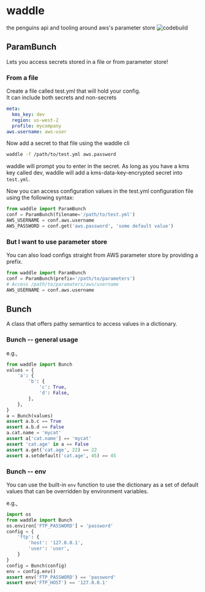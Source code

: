 # waddle
the penguins api and tooling around aws's parameter store
![codebuild](https://codebuild.us-east-2.amazonaws.com/badges?uuid=eyJlbmNyeXB0ZWREYXRhIjoiUU82MEFwb2JTUzJ2OFJSOUI4eURSc01BNnBNb04zVTRvaUZxTERxb3U3Ui9HdkVJRUllOHBUdlNXVGpGVXpUeXllVkVncVE4cDIxcFBIMzh6SFFMUWFzPSIsIml2UGFyYW1ldGVyU3BlYyI6IkJlcmc3clNIbVVBaFRCWFUiLCJtYXRlcmlhbFNldFNlcmlhbCI6MX0%3D&branch=master)

## ParamBunch

Lets you access secrets stored in a file or from parameter store!

### From a file

Create a file called test.yml that will hold your config.  
It can include both secrets and non-secrets

```yaml
meta:
  kms_key: dev
  region: us-west-2
  profile: mycompany
aws.username: aws-user
```

Now add a secret to that file using the waddle cli

```bash
waddle -f /path/to/test.yml aws.password
```

waddle will prompt you to enter in the secret.  As long as you have a 
kms key called dev, waddle will add a kms-data-key-encrypted secret into 
`test.yml`.  

Now you can access configuration values in the test.yml configuration file
using the following syntax:

```python
from waddle import ParamBunch
conf = ParamBunch(filename='/path/to/test.yml')
AWS_USERNAME = conf.aws.username
AWS_PASSWORD = conf.get('aws.password', 'some default value')
```  

### But I want to use parameter store </whine>

You can also load configs straight from AWS parameter store by providing a 
prefix.

```python
from waddle import ParamBunch
conf = ParamBunch(prefix='/path/to/parameters')
# Access /path/to/paramaters/aws/username
AWS_USERNAME = conf.aws.username
```  


## Bunch

A class that offers pathy semantics 
to access values in a dictionary.

### Bunch -- general usage
e.g.,

```python
from waddle import Bunch
values = {
    'a': {
        'b': {
            'c': True,
            'd': False,
        },        
    },
}
a = Bunch(values)
assert a.b.c == True
assert a.b.d == False
a.cat.name = 'mycat'
assert a['cat.name'] == 'mycat'
assert 'cat.age' in a == False
assert a.get('cat.age', 22) == 22
assert a.setdefault('cat.age', 45) == 45
``` 

### Bunch -- env

You can use the built-in `env` function to use
the dictionary as a set of default values that
can be overridden by environment variables.

e.g.,

```python
import os
from waddle import Bunch
os.environ['FTP_PASSWORD'] = 'password'
config = {
    'ftp': {
        'host': '127.0.0.1',
        'user': 'user',
    }
}
config = Bunch(config)
env = config.env()
assert env('FTP_PASSWORD') == 'password'
assert env('FTP_HOST') == '127.0.0.1'
```
